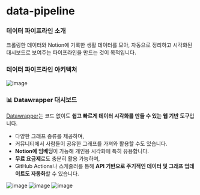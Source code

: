 # data-pipeline

### 데이터 파이프라인 소개
크롤링한 데이터와 Notion에 기록한 생활 데이터를 모아,
자동으로 정리하고 시각화된 대시보드로 보여주는 파이프라인을 만드는 것이 목적입니다.

### 데이터 파이프라인 아키텍쳐
![image](https://github.com/user-attachments/assets/ccf6804c-da18-4ed0-9c43-941c8090216a)



### 📊 Datawrapper 대시보드

[Datawrapper](https://app.datawrapper.de/)는 코드 없이도 **쉽고 빠르게 데이터 시각화를 만들 수 있는 웹 기반 도구**입니다.

- 다양한 그래프 종류를 제공하며,  
- 커뮤니티에서 사람들이 공유한 그래프를 가져와 활용할 수도 있습니다.  
- **Notion에 임베딩**이 가능해 개인용 시각화에 특히 유용합니다.  
- **무료 요금제**로도 충분히 활용 가능하며,  
- GitHub Actions나 스케줄러를 통해 **API 기반으로 주기적인 데이터 및 그래프 업데이트도 자동화**할 수 있습니다.

![image](https://github.com/user-attachments/assets/222c6114-128c-4a0d-b12f-890c8fbe5836)
![image](https://github.com/user-attachments/assets/a5f2ebec-caa8-4048-b565-8836171cde7b)
![image](https://github.com/user-attachments/assets/fda74ab9-438c-468f-9f68-af50550493fb)
